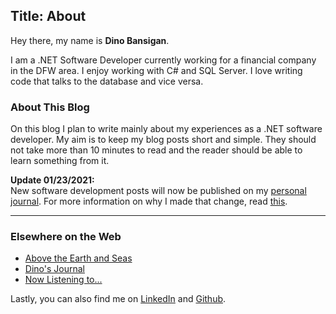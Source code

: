 Title: About
---
Hey there, my name is **Dino Bansigan**.

I am a .NET Software Developer currently working for a financial company in the DFW area. I enjoy working with C# and SQL Server. I love writing code that talks to the database and vice versa.

### About This Blog

On this blog I plan to write mainly about my experiences as a .NET software developer. My aim is to keep my blog posts short and simple. They should not take more than 10 minutes to read and the reader should be able to learn something from it.

**Update 01/23/2021:**  
New software development posts will now be published on my [personal journal](https://journal.dinobansigan.com/). For more information on why I made that change, read [this](https://dinobansigan.com/posts/changes-for-2021).

<hr />

### Elsewhere on the Web

- [Above the Earth and Seas](https://ateas.dinobansigan.com)
- [Dino's Journal](https://journal.dinobansigan.com/)
- [Now Listening to...](https://nowlisteningto.com)

Lastly, you can also find me on [LinkedIn](https://www.linkedin.com/in/dinobansigan) and [Github](https://github.com/DinoBansigan).